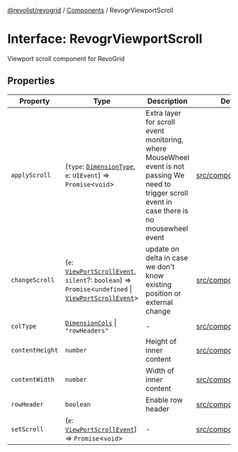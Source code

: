 [@revolist/revogrid](README.md) / [Components](Namespace.Components.md) / RevogrViewportScroll

# Interface: RevogrViewportScroll

Viewport scroll component for RevoGrid

## Properties

| Property | Type | Description | Defined in |
| ------ | ------ | ------ | ------ |
| `applyScroll` | (`type`: [`DimensionType`](TypeAlias.DimensionType.md), `e`: `UIEvent`) => `Promise`\<`void`\> | Extra layer for scroll event monitoring, where MouseWheel event is not passing We need to trigger scroll event in case there is no mousewheel event | [src/components.d.ts:706](https://github.com/revolist/revogrid/blob/6916c62aedeba77f36804fdc386f78e588e18412/src/components.d.ts#L706) |
| `changeScroll` | (`e`: [`ViewPortScrollEvent`](TypeAlias.ViewPortScrollEvent.md), `silent`?: `boolean`) => `Promise`\<`undefined` \| [`ViewPortScrollEvent`](TypeAlias.ViewPortScrollEvent.md)\> | update on delta in case we don't know existing position or external change | [src/components.d.ts:711](https://github.com/revolist/revogrid/blob/6916c62aedeba77f36804fdc386f78e588e18412/src/components.d.ts#L711) |
| `colType` | [`DimensionCols`](TypeAlias.DimensionCols.md) \| `"rowHeaders"` | - | [src/components.d.ts:712](https://github.com/revolist/revogrid/blob/6916c62aedeba77f36804fdc386f78e588e18412/src/components.d.ts#L712) |
| `contentHeight` | `number` | Height of inner content | [src/components.d.ts:716](https://github.com/revolist/revogrid/blob/6916c62aedeba77f36804fdc386f78e588e18412/src/components.d.ts#L716) |
| `contentWidth` | `number` | Width of inner content | [src/components.d.ts:720](https://github.com/revolist/revogrid/blob/6916c62aedeba77f36804fdc386f78e588e18412/src/components.d.ts#L720) |
| `rowHeader` | `boolean` | Enable row header | [src/components.d.ts:724](https://github.com/revolist/revogrid/blob/6916c62aedeba77f36804fdc386f78e588e18412/src/components.d.ts#L724) |
| `setScroll` | (`e`: [`ViewPortScrollEvent`](TypeAlias.ViewPortScrollEvent.md)) => `Promise`\<`void`\> | - | [src/components.d.ts:725](https://github.com/revolist/revogrid/blob/6916c62aedeba77f36804fdc386f78e588e18412/src/components.d.ts#L725) |
